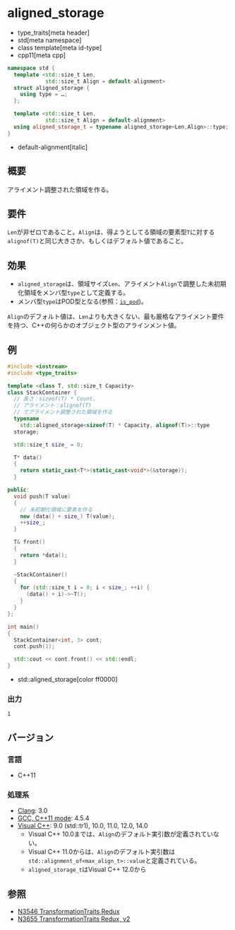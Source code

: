 # aligned_storage
* type_traits[meta header]
* std[meta namespace]
* class template[meta id-type]
* cpp11[meta cpp]

```cpp
namespace std {
  template <std::size_t Len,
            std::size_t Align = default-alignment>
  struct aligned_storage {
    using type = …;
  };

  template <std::size_t Len,
            std::size_t Align = default-alignment>
  using aligned_storage_t = typename aligned_storage<Len,Align>::type; // C++14
}
```
* default-alignment[italic]

## 概要
アライメント調整された領域を作る。


## 要件
`Len`が非ゼロであること。`Align`は、得ようとしてる領域の要素型`T`に対する`alignof(T)`と同じ大きさか、もしくはデフォルト値であること。


## 効果
- `aligned_storage`は、領域サイズ`Len`、アライメント`Align`で調整した未初期化領域をメンバ型`type`として定義する。
- メンバ型`type`はPOD型となる(参照：[`is_pod`](is_pod.md))。

`Align`のデフォルト値は、`Len`よりも大きくない、最も厳格なアライメント要件を持つ、C++の何らかのオブジェクト型のアラインメント値。


## 例
```cpp example
#include <iostream>
#include <type_traits>

template <class T, std::size_t Capacity>
class StackContainer {
  // 長さ：sizeof(T) * Count、
  // アライメント：alignof(T)
  // でアライメント調整された領域を作る
  typename
    std::aligned_storage<sizeof(T) * Capacity, alignof(T)>::type
  storage;

  std::size_t size_ = 0;

  T* data()
  {
    return static_cast<T*>(static_cast<void*>(&storage));
  }

public:
  void push(T value)
  {
    // 未初期化領域に要素を作る
    new (data() + size_) T(value);
    ++size_;
  }

  T& front()
  {
    return *data();
  }

  ~StackContainer()
  {
    for (std::size_t i = 0; i < size_; ++i) {
      (data() + i)->~T();
    }
  }
};

int main()
{
  StackContainer<int, 3> cont;
  cont.push(1);

  std::cout << cont.front() << std::endl;
}
```
* std::aligned_storage[color ff0000]

### 出力
```
1
```

## バージョン
### 言語
- C++11

### 処理系
- [Clang](/implementation.md#clang): 3.0
- [GCC, C++11 mode](/implementation.md#gcc): 4.5.4
- [Visual C++](/implementation.md#visual_cpp): 9.0 (std::tr1), 10.0, 11.0, 12.0, 14.0
	- Visual C++ 10.0までは、`Align`のデフォルト実引数が定義されていない。
	- Visual C++ 11.0からは、`Align`のデフォルト実引数は`std::alignment_of<max_align_t>::value`と定義されている。
	- `aligned_storage_t`はVisual C++ 12.0から


## 参照
- [N3546 TransformationTraits Redux](http://www.open-std.org/jtc1/sc22/wg21/docs/papers/2013/n3546.pdf)
- [N3655 TransformationTraits Redux, v2](http://www.open-std.org/jtc1/sc22/wg21/docs/papers/2013/n3655.pdf)

